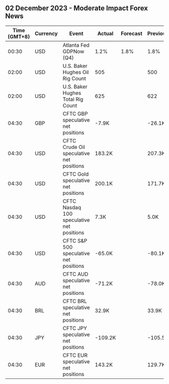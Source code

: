 ## 02 December 2023 - Moderate Impact Forex News

| Time (GMT+8) | Currency | Event | Actual | Forecast | Previous |
|------|----------|-------|--------|----------|----------|
| 00:30 | USD | Atlanta Fed GDPNow (Q4) | 1.2% | 1.8% | 1.8% |
| 02:00 | USD | U.S. Baker Hughes Oil Rig Count | 505 |  | 500 |
| 02:00 | USD | U.S. Baker Hughes Total Rig Count | 625 |  | 622 |
| 04:30 | GBP | CFTC GBP speculative net positions | -7.9K |  | -26.1K |
| 04:30 | USD | CFTC Crude Oil speculative net positions | 183.2K |  | 207.3K |
| 04:30 | USD | CFTC Gold speculative net positions | 200.1K |  | 171.7K |
| 04:30 | USD | CFTC Nasdaq 100 speculative net positions | 7.3K |  | 5.0K |
| 04:30 | USD | CFTC S&P 500 speculative net positions | -65.0K |  | -80.1K |
| 04:30 | AUD | CFTC AUD speculative net positions | -71.2K |  | -78.0K |
| 04:30 | BRL | CFTC BRL speculative net positions | 32.9K |  | 33.9K |
| 04:30 | JPY | CFTC JPY speculative net positions | -109.2K |  | -105.5K |
| 04:30 | EUR | CFTC EUR speculative net positions | 143.2K |  | 129.7K |

